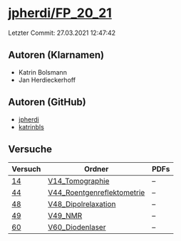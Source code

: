 # [jpherdi/FP_20_21](https://github.com/jpherdi/FP_20_21)

Letzter Commit: 27.03.2021 12:47:42

## Autoren (Klarnamen)
- Katrin Bolsmann
- Jan Herdieckerhoff

## Autoren (GitHub)
- [jpherdi](https://github.com/jpherdi)
- [katrinbls](https://github.com/katrinbls)

## Versuche

|       Versuch        |                                                 Ordner                                                 |PDFs|
|----------------------|--------------------------------------------------------------------------------------------------------|----|
|[14](../../versuch/14)|[V14_Tomographie](https://github.com/jpherdi/FP_20_21/tree/master/V14_Tomographie)                      |–   |
|[44](../../versuch/44)|[V44_Roentgenreflektometrie](https://github.com/jpherdi/FP_20_21/tree/master/V44_Roentgenreflektometrie)|–   |
|[48](../../versuch/48)|[V48_Dipolrelaxation](https://github.com/jpherdi/FP_20_21/tree/master/V48_Dipolrelaxation)              |–   |
|[49](../../versuch/49)|[V49_NMR](https://github.com/jpherdi/FP_20_21/tree/master/V49_NMR)                                      |–   |
|[60](../../versuch/60)|[V60_Diodenlaser](https://github.com/jpherdi/FP_20_21/tree/master/V60_Diodenlaser)                      |–   |
